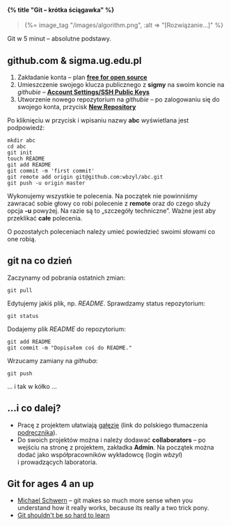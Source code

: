 #### {% title "Git – krótka ściągawka" %}

<blockquote>
  {%= image_tag "/images/algorithm.png", :alt => "[Rozwiązanie…]" %}
</blockquote>

Git w 5 minut – absolutne podstawy.

## github.com & sigma.ug.edu.pl

1. Zakładanie konta – plan **[free for open source](https://github.com/plans)**
2. Umieszczenie swojego klucza publicznego z **sigmy** na swoim koncie
   na *githubie* – **[Account Settings/SSH Public Keys](https://github.com/account/ssh)**
3. Utworzenie nowego repozytorium na *githubie* – po zalogowaniu
   się do swojego konta, przycisk **[New Repository](https://github.com/)**

Po kliknięciu w przycisk i wpisaniu nazwy **abc** wyświetlana jest podpowiedź:

    mkdir abc
    cd abc
    git init
    touch README
    git add README
    git commit -m 'first commit'
    git remote add origin git@github.com:wbzyl/abc.git
    git push -u origin master

Wykonujemy wszystkie te polecenia. Na początek nie powinniśmy
zawracać sobie głowy co robi polecenie z **remote** oraz
do czego służy opcja **-u** powyżej.
Na razie są to „szczegóły techniczne”.
Ważne jest aby przeklikać **całe** polecenia.

O pozostałych poleceniach należy umieć powiedzieć
swoimi słowami co one robią.

## git na co dzień

Zaczynamy od pobrania ostatnich zmian:

    git pull

Edytujemy jakiś plik, np. *README*.
Sprawdzamy status repozytorium:

    git status

Dodajemy plik *README* do repozytorium:

    git add README
    git commit -m "Dopisałem coś do README."

Wrzucamy zamiany na *githuba*:

    git push

… i tak w kółko …


## …i co dalej?

* Pracę z projektem ułatwiają [gałęzie](http://progit.org/book/pl/ch3-0.html)
  (link do polskiego tłumaczenia [podręcznika](http://progit.org/book/pl/)).
* Do swoich projektów można i należy dodawać **collaborators** –
  po wejściu na stronę z projektem, zakładka **Admin**.
  Na początek można dodać jako współpracowników wykładowcę
  (login *wbzyl*) i prowadzących laboratoria.

## Git for ages 4 an up

* [Michael Schwern](http://blip.tv/open-source-developers-conference/git-for-ages-4-and-up-4460524) –
  git makes so much more sense when you understand how it really works,
  because its really a two trick pony.
* [Git shouldn't be so hard to learn](http://think-like-a-git.net/)

